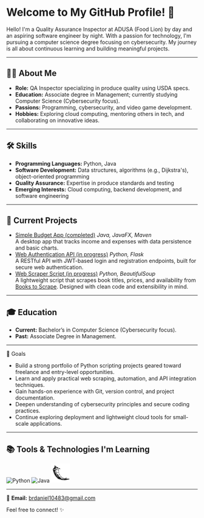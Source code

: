 # Welcome to My GitHub Profile! 🌟  

Hello! I'm a Quality Assurance Inspector at ADUSA (Food Lion) by day and an aspiring software engineer by night. With a passion for technology, I'm pursuing a computer science degree focusing on cybersecurity. My journey is all about continuous learning and building meaningful projects.  

---

## 👨‍💻 **About Me**  
- **Role:** QA Inspector specializing in produce quality using USDA specs.  
- **Education:** Associate degree in Management; currently studying Computer Science (Cybersecurity focus).  
- **Passions:** Programming, cybersecurity, and video game development.  
- **Hobbies:** Exploring cloud computing, mentoring others in tech, and collaborating on innovative ideas.  

---

## 🛠️ **Skills**  
- **Programming Languages:** Python, Java  
- **Software Development:** Data structures, algorithms (e.g., Dijkstra's), object-oriented programming  
- **Quality Assurance:** Expertise in produce standards and testing  
- **Emerging Interests:** Cloud computing, backend development, and software engineering  

---

## 🚀 **Current Projects**  
- [Simple Budget App (completed)](https://github.com/BRobDan/budget-project) *Java, JavaFX, Maven*  
  A desktop app that tracks income and expenses with data persistence and basic charts.
- [Web Authentication API (in progress)](https://github.com/BRobDan/web_authenticator) *Python, Flask*  
  A RESTful API with JWT-based login and registration endpoints, built for secure web authentication.
- [Web Scraper Script (in progress)](https://github.com/BRobDan/book_scraper) *Python, BeautifulSoup*  
  A lightweight script that scrapes book titles, prices, and availability from [Books to Scrape](https://books.toscrape.com).
  Designed with clean code and extensibility in mind.

---

## 🎓 **Education**  
- **Current:** Bachelor’s in Computer Science (Cybersecurity focus).  
- **Past:** Associate Degree in Management.  

---

🥅 Goals  
- Build a strong portfolio of Python scripting projects geared toward freelance and entry-level opportunities.  
- Learn and apply practical web scraping, automation, and API integration techniques.  
- Gain hands-on experience with Git, version control, and project documentation.  
- Deepen understanding of cybersecurity principles and secure coding practices.  
- Continue exploring deployment and lightweight cloud tools for small-scale applications.  

---

## 📚 **Tools & Technologies I'm Learning**  
<p>
  <img src="https://cdn.jsdelivr.net/gh/devicons/devicon/icons/python/python-original.svg" alt="Python" width="50" height="50" /> <img src="https://cdn.jsdelivr.net/gh/devicons/devicon/icons/java/java-original.svg" alt="Java" width="50" height="50" /> <img src="https://raw.githubusercontent.com/devicons/devicon/6910f0503efdd315c8f9b858234310c06e04d9c0/icons/flask/flask-original.svg" alt="Flask" width="50" height="50" />
</p>

---

📧 **Email:** [brdaniel10483@gmail.com](mailto:brdaniel10483@gmail.com)

Feel free to connect! ✨  
